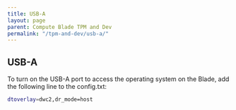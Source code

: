 ```yaml
---
title: USB-A
layout: page
parent: Compute Blade TPM and Dev
permalink: "/tpm-and-dev/usb-a/"
---
```


## USB-A

To turn on the USB-A port to access the operating system on the Blade, add the following line to the config.txt:

```bash
dtoverlay=dwc2,dr_mode=host
```

